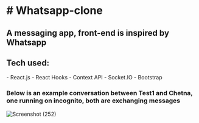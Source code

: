 <h1># Whatsapp-clone</h1>
<h2>A messaging app, front-end is inspired by Whatsapp</h2>
<h2>Tech used:</h2>
<p>
- React.js
- React Hooks
- Context API
- Socket.IO
- Bootstrap
</p> 


<h3>Below is an example conversation between Test1 and Chetna, one running on incognito, both are exchanging messages</h3>

![Screenshot (252)](https://user-images.githubusercontent.com/52188905/103584393-36f01080-4f07-11eb-8e06-7c095d2ae1f6.png)
